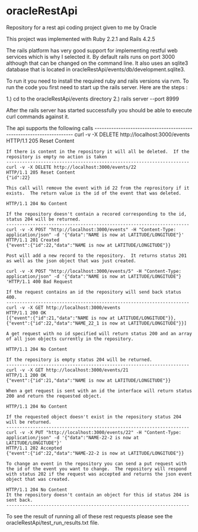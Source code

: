 # oracleRestApi
Repository for a rest api coding project given to me by Oracle

This project was implemented with Ruby 2.2.1 and Rails 4.2.5

The rails platform has very good support for implementing restful web services which is why I selected it.  By default rails runs on port 3000 although that can be changed on the command line.  It also uses an sqlite3 database that is located in oracleRestApi/events/db/development.sqlite3.

To run it you need to install the required ruby and rails versions via rvm.  To run the code you first need to start up the rails server.  Here are the steps :

  1.) cd to the oracleRestApi/events directory
  2.) rails server --port 8999

  After the rails server has started successfully you should be able to execute curl commands against it.

  The api supports the following calls
  	---------------------------------------------------------------------
 	curl -v -X DELETE http://localhost:3000/events
  	HTTP/1.1 205 Reset Content

  	If there is content in the repository it will all be deleted.  If the repository is empty no action is taken
  	---------------------------------------------------------------------
	curl -v -X DELETE http://localhost:3000/events/22
	HTTP/1.1 205 Reset Content
	{"id":22}

	This call will remove the event with id 22 from the reprository if it exists.  The return value is the id of the event that was deleted.

	HTTP/1.1 204 No Content

	If the repository doesn't contain a recored corresponding to the id, status 204 will be returned.
 	---------------------------------------------------------------------
	curl -v -X POST "http://localhost:3000/events" -H "Content-Type: application/json" -d '{"data":"NAME is now at LATITUDE/LONGITUDE"}'
	HTTP/1.1 201 Created
	{"event":{"id":22,"data":"NAME is now at LATITUDE/LONGITUDE"}}

	Post will add a new record to the repository.  It returns status 201 as well as the json object that was just created.

	curl -v -X POST "http://localhost:3000/events/5" -H "Content-Type: application/json" -d '{"data":"NAME is now at LATITUDE/LONGITUDE"}
	'HTTP/1.1 400 Bad Request
	
	If the request contains an id the repository will send back status 400.
 	---------------------------------------------------------------------
	curl -v -X GET http://localhost:3000/events
	HTTP/1.1 200 OK
	[{"event":{"id":21,"data":"NAME is now at LATITUDE/LONGITUDE"}},{"event":{"id":22,"data":"NAME_22_1 is now at LATITUDE/LONGITUDE"}}]

	A get request with no id specified will return status 200 and an array of all json objects currently in the repository.

 	HTTP/1.1 204 No Content

 	If the repository is empty status 204 will be returned.
	---------------------------------------------------------------------
	curl -v -X GET http://localhost:3000/events/21
	HTTP/1.1 200 OK
	{"event":{"id":21,"data":"NAME is now at LATITUDE/LONGITUDE"}}

	When a get request is sent with an id the interface will return status 200 and return the requested object.

	HTTP/1.1 204 No Content

	If the requested object doesn't exist in the repository status 204 will be returned.
	---------------------------------------------------------------------
	curl -v -X PUT "http://localhost:3000/events/22" -H "Content-Type: application/json" -d '{"data":"NAME-22-2 is now at LATITUDE/LONGITUDE"}'
	HTTP/1.1 202 Accepted
	{"event":{"id":22,"data":"NAME-22-2 is now at LATITUDE/LONGITUDE"}}

	To change an event in the repository you can send a put request with the id of the event you want to change.  The repository will respond with status 202 if the request was accepted and returns the json event object that was created.

	HTTP/1.1 204 No Content
	It the repository doesn't contain an object for this id status 204 is sent back.
	---------------------------------------------------------------------

To see the result of running all of these rest requests please see the oracleRestApi/test_run_results.txt file.
